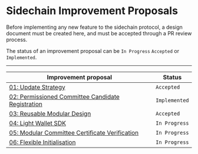 # Sidechain Improvement Proposals

Before implementing any new feature to the sidechain protocol, a design document must be created here,
and must be accepted through a PR review process.

The status of an improvement proposal can be `In Progress` `Accepted` or `Implemented`.

--------------------------------------------------------------------------------------------------------------------------
| Improvement proposal                                                                                   | Status        |
|--------------------------------------------------------------------------------------------------------|---------------|
| [01: Update Strategy](./SIPs/01-UpdateStrategy.md)                                                     | `Accepted`    |
| [02: Permissioned Committee Candidate Registration](./SIPs/02-PermissionedCandidates.md)               | `Implemented` |
| [03: Reusable Modular Design](./SIPs/03-ReusableModularDesign.md)                                      | `Accepted`    |
| [04: Light Wallet SDK](./SIPs/04-LightWalletSDK.md)                                                    | `In Progress` |
| [05: Modular Committee Certificate Verification](./SIPs/05-ModularCommitteeCertificateVerification.md) | `In Progress` |
| [06: Flexible Initialisation](./SIPs/06-FlexibleInitialisation.md)                                     | `In Progress` |
